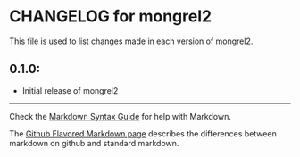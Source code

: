 # CHANGELOG for mongrel2

This file is used to list changes made in each version of mongrel2.

## 0.1.0:

* Initial release of mongrel2

- - - 
Check the [Markdown Syntax Guide](http://daringfireball.net/projects/markdown/syntax) for help with Markdown.

The [Github Flavored Markdown page](http://github.github.com/github-flavored-markdown/) describes the differences between markdown on github and standard markdown.
